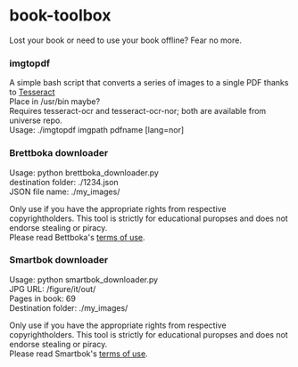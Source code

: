 # book-toolbox
Lost your book or need to use your book offline? Fear no more.
### imgtopdf
A simple bash script that converts a series of images to a single PDF thanks to [Tesseract](https://github.com/tesseract-ocr/tesseract)   
Place in /usr/bin maybe?   
Requires tesseract-ocr and tesseract-ocr-nor; both are available from universe repo.   
Usage: ./imgtopdf imgpath pdfname [lang=nor]

### Brettboka downloader
Usage: python brettboka_downloader.py   
destination folder: ./1234.json   
JSON file name: ./my_images/   

Only use if you have the appropriate rights from respective copyrightholders. This tool is strictly for educational puropses and does not endorse stealing or piracy.   
Please read Bettboka's [terms of use](https://brettboka.no/about/usage-terms).
### Smartbok downloader
Usage: python smartbok_downloader.py   
JPG URL: /figure/it/out/   
Pages in book: 69   
Destination folder: ./my_images/   

Only use if you have the appropriate rights from respective copyrightholders. This tool is strictly for educational puropses and does not endorse stealing or piracy.   
Please read Smartbok's [terms of use](https://www.smartbok.no/Brukerstoette).

